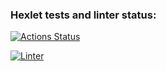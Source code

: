 ### Hexlet tests and linter status:
[![Actions Status](https://github.com/AlexanderIzmailov/frontend-project-46/workflows/hexlet-check/badge.svg)](https://github.com/AlexanderIzmailov/frontend-project-46/actions)

[![Linter](https://github.com/AlexanderIzmailov/frontend-project-46/workflows/linter.yml/badge.svg)](https://github.com/AlexanderIzmailov/frontend-project-46/actions/workflows/linter.yml)